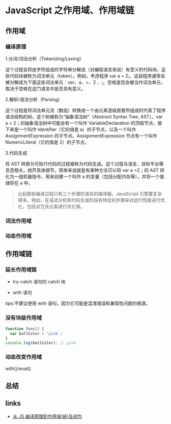 # JavaScript 之作用域、作用域链

## 作用域

### 编译原理

1.分词/词法分析（Tokenizing/Lexing）

这个过程会将由字符组成的字符串分解成（对编程语言来说）有意义的代码块，这些代码块被称为词法单元（token）。例如，考虑程序 var a = 2;。这段程序通常会被分解成为下面这些词法单元：var、a、=、2 、;。空格是否会被当作词法单元，取决于空格在这门语言中是否具有意义。

2.解析/语法分析（Parsing）

这个过程是将词法单元流（数组）转换成一个由元素逐级嵌套所组成的代表了程序语法结构的树。这个树被称为“抽象语法树”（Abstract Syntax Tree, AST）。var a = 2；的抽象语法树中可能会有一个叫作 VariableDeclaration 的顶级节点，接下来是一个叫作 Identifier（它的值是 a）的子节点，以及一个叫作 AssignmentExpression 的子节点。AssignmentExpression 节点有一个叫作 NumericLiteral（它的值是 2）的子节点。

3.代码生成

将 AST 转换为可执行代码的过程被称为代码生成。这个过程与语言、目标平台等息息相关。抛开具体细节，简单来说就是有某种方法可以将 var a =2；的 AST 转化为一组机器指令，用来创建一个叫作 a 的变量（包括分配内存等），并将一个值储存在 a 中。

> 比起那些编译过程只有三个步骤的语言的编译器，JavaScript 引擎要复杂得多。例如，在语法分析和代码生成阶段有特定的步骤来对运行性能进行优化，包括对冗余元素进行优化等。

### 词法作用域

### 动态作用域

## 作用域链

### 延长作用域链

- try-catch 语句的 catch 块

- with 语句

tips:不建议使用 with 语句，因为它可能是混淆错误和兼容性问题的根源。

### 没有块级作用域

```javascript
function func() {
  var ballColor = 'pink';
}
console.log(ballColor); // pink
```

### 动态改变作用域

with()/eval()

## 总结

## links

- [从 JS 编译原理到作用域(链)及闭包](https://juejin.im/post/6844903814231916557)
